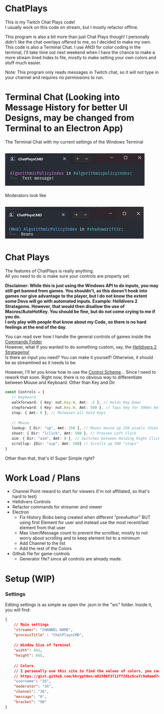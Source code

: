 # ChatPlays
 This is my Twitch Chat Plays code!  
 I usually work on this code on stream, but I mostly refactor offline.

 This program is also a bit more than just Chat Plays though! I personally didn't like the chat overlays offered to me, so I decided to make my own. This code is also a Terminal Chat. I use ANSI for color coding in the terminal, I'll take time out next weekend when I have the chance to make a more stream lined Index.ts file, mostly to make setting your own colors and stuff much easier.

 Note: This program only reads messages in Twitch chat, so it will not type in your channel and requires no permissions to run.

# Terminal Chat (Looking into Message History for better UI Designs, may be changed from Terminal to an Electron App)
 The Terminal Chat with my current settings of the Windows Terminal 
 
 ![chat](chat.png)
 ---
 Moderators look like  
 
 ![mods](mods.png)
 ---

# Chat Plays
 The features of ChatPlays is really anything.  
 All you need to do is make sure your controls are properly set. 

 **Disclaimer: While this is just using the Windows API to do inputs, you may still get banned from games. You shouldn't, as this doesn't hook into games nor give advantage to the player, but I do not know the extent some Devs will go with automated inputs. Example: Helldivers 2 Stratagems. However, that would then disallow the use of Macros/AutoHotKey. You should be fine, but do not come crying to me if you do.**  
 **I only play with people that know about my Code, so there is no hard feelings at the end of the day.**

 You can read over how I handle the general controls of games inside the [Commands Folder](src/commands/)  
 However, what if you wanted to do something custom, say, the [Helldivers 2 Stratagems!](src/commands/Helldivers2.ts)  
 Is there an input you need? You can make it yourself! Otherwise, it should be as streamlined as it needs to be.

 However, I'll let you know how to use the [Control Scheme](src/ControlHandler.ts)... Since I need to rework that soon.
 Right now, there is no obvious way to differentiate between Mouse and Keyboard. Other than Key and Dir

 ```ts
 const Controls = {
	// Keyboard
	walkforward: { Key: nut.Key.W, Amt: -1 }, // Holds Key Down
	stepforward: { Key: nut.Key.W, Amt: 500 }, // Taps key for 500ms before releasing
	stop: { Amt: 0 }, // Releases all held keys

	// Mouse
	lookup: { Dir: "up", Amt: 250 }, // Moves mouse up 250 pixels (Uses Python, because nut.js/robot.js had positioning issues at the time of creation of this project.)
	shoot: { Dir: "lclick", Amt: 500 }, // Presses Left Click
	aim: { Dir: "aim", Amt: 0 }, // Switches between Holding Right Click and releasing
	scrollup: {Dir: "sup", Amt: 500} // Scrolls up 500 "steps"
 }
 ```

 Other than that, that's it! Super Simple right?

# Work Load / Plans
 - Channel Point reward to start for viewers (I'm not affiliated, so that's hard to test)
 - Helldivers Controls
 - Refactor commands for streamer and viewer
 - Electron
	- Fix History Blobs being created when different "prevAuthor" BUT using first Element for user and instead use the most recent/last element from that user
	- Max User/Message count to prevent the scrollbar, mostly to not worry about scrolling and to keep element list to a minimum
	- Add Channel to the list
	- Add the rest of the Colors
 - Github file for game controls
	- Generator file? since all controls are already made.
 

# Setup (WIP)

### Settings
Editing settings is as simple as open the .json in the "src" folder.
Inside it, you will find:
```json
{
	// Main settings
	"streamer": "CHANNEL NAME",
	"processTitle" : "ChatPlaysCMD",

	// Window Size of Terminal
	"width": 441,
	"height": 665,

	// Colors
	// I personally use this site to find the values of colors, you can also use formats such as underscores and more
	// https://gist.github.com/kkrypt0nn/a02506f3712ff2d1c8ca7c9e0aed7c06
	"username": "35",
	"moderator": "34",
	"channel": "36",
	"message": "0",
	"bracket": "90"
}
```